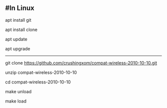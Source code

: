 #In Linux
--------------------------

apt install git

apt install clone

apt update

apt upgrade

----------------------------

git clone https://github.com/crushingxom/compat-wireless-2010-10-10.git

unzip compat-wireless-2010-10-10

cd compat-wireless-2010-10-10

make unload

make load
